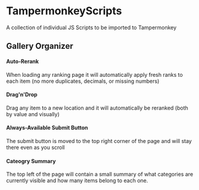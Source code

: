 # TampermonkeyScripts
A collection of individual JS Scripts to be imported to Tampermonkey

## Gallery Organizer

#### Auto-Rerank
When loading any ranking page it will automatically apply fresh ranks to each item (no more duplicates, decimals, or missing numbers)
#### Drag'n'Drop
Drag any item to a new location and it will automatically be reranked (both by value and visually)
#### Always-Available Submit Button
The submit button is moved to the top right corner of the page and will stay there even as you scroll
#### Cateogry Summary
The top left of the page will contain a small summary of what categories are currently visible and how many items belong to each one.
